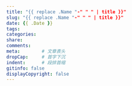 ```yaml
---
title: "{{ replace .Name "-" " " | title }}"
slug: "{{ replace .Name "-" " " | title }}"
date: {{ .Date }}
tags: 
categories:
share:
comments:
meta:        # 文章表头
dropCap:     # 首字下沉
indent:      # 段排首缩
gitinfo: false
displayCopyright: false
---
```


